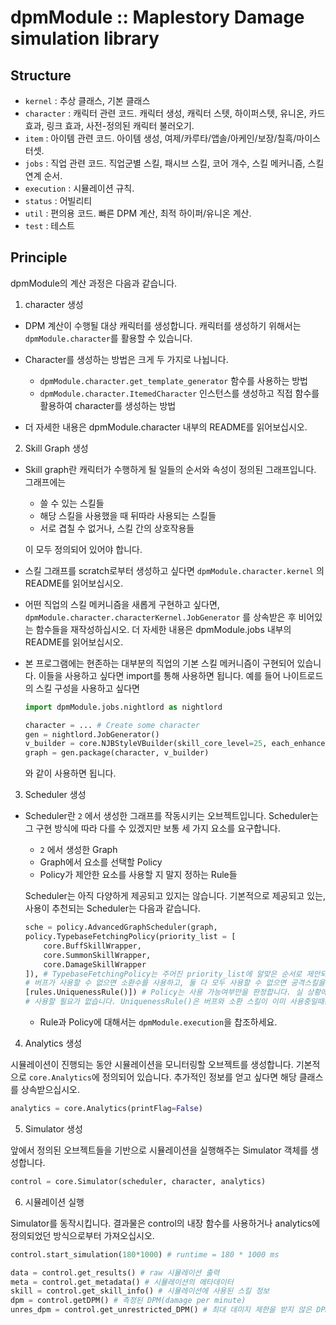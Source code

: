 
dpmModule :: Maplestory Damage simulation library
===================================================================


Structure
-------------

  - `kernel` : 추상 클래스, 기본 클래스
  - `character` : 캐릭터 관련 코드. 캐릭터 생성, 캐릭터 스텟, 하이퍼스텟, 유니온, 카드효과, 링크 효과, 사전-정의된 캐릭터 불러오기.
  - `item` : 아이템 관련 코드. 아이템 생성, 여제/카루타/앱솔/아케인/보장/칠흑/마이스터셋.
  - `jobs` : 직업 관련 코드. 직업군별 스킬, 패시브 스킬, 코어 개수, 스킬 메커니즘, 스킬 연계 순서.
  - `execution` : 시뮬레이션 규칙.
  - `status` : 어빌리티
  - `util` : 편의용 코드. 빠른 DPM 계산, 최적 하이퍼/유니온 계산.
  - `test` : 테스트


Principle
---------------

dpmModule의 계산 과정은 다음과 같습니다.

1. character 생성
  
  - DPM 계산이 수행될 대상 캐릭터를 생성합니다. 캐릭터를 생성하기 위해서는 `dpmModule.character`를 활용할 수 있습니다.
  - Character를 생성하는 방법은 크게 두 가지로 나뉩니다.

    - `dpmModule.character.get_template_generator` 함수를 사용하는 방법
    - `dpmModule.character.ItemedCharacter` 인스턴스를 생성하고 직접 함수를 활용하여 character를 생성하는 방법

  - 더 자세한 내용은 dpmModule.character 내부의 README를 읽어보십시오.

2. Skill Graph 생성

  - Skill graph란 캐릭터가 수행하게 될 일들의 순서와 속성이 정의된 그래프입니다. 그래프에는 
    
    - 쓸 수 있는 스킬들
    - 해당 스킬을 사용했을 때 뒤따라 사용되는 스킬들
    - 서로 겹칠 수 없거나, 스킬 간의 상호작용들

    이 모두 정의되어 있어야 합니다.

  - 스킬 그래프를 scratch로부터 생성하고 싶다면 `dpmModule.character.kernel` 의 README를 읽어보십시오.

  - 어떤 직업의 스킬 메커니즘을 새롭게 구현하고 싶다면, `dpmModule.character.characterKernel.JobGenerator` 를 상속받은 후 
    비어있는 함수들을 재작성하십시오. 더 자세한 내용은 dpmModule.jobs 내부의 README를 읽어보십시오.

  - 본 프로그램에는 현존하는 대부분의 직업의 기본 스킬 메커니즘이 구현되어 있습니다. 이들을 사용하고 싶다면 import를 통해 사용하면 됩니다.
    예를 들어 나이트로드의 스킬 구성을 사용하고 싶다면
    
    ```python
    import dpmModule.jobs.nightlord as nightlord

    character = ... # Create some character
    gen = nightlord.JobGenerator()
    v_builder = core.NJBStyleVBuilder(skill_core_level=25, each_enhanced_amount=17)
    graph = gen.package(character, v_builder)
    ```

    와 같이 사용하면 됩니다.

3. Scheduler 생성

  - Scheduler란 ```2``` 에서 생성한 그래프를 작동시키는 오브젝트입니다. Scheduler는 그 구현 방식에 따라 다를 수 있겠지만
    보통 세 가지 요소를 요구합니다.

    - ```2``` 에서 생성한 Graph
    - Graph에서 요소를 선택할 Policy
    - Policy가 제안한 요소를 사용할 지 말지 정하는 Rule들

    Scheduler는 아직 다양하게 제공되고 있지는 않습니다. 기본적으로 제공되고 있는, 사용이 추천되는 Scheduler는 다음과 같습니다.

    ```python
    sche = policy.AdvancedGraphScheduler(graph,
    policy.TypebaseFetchingPolicy(priority_list = [
        core.BuffSkillWrapper,
        core.SummonSkillWrapper,
        core.DamageSkillWrapper
    ]), # TypebaseFetchingPolicy는 주어진 priority_list에 알맞은 순서로 제안되도록 합니다. 즉, 이 Policy하에서는 버프를 먼저 사용하고,
    # 버프가 사용할 수 없으면 소환수를 사용하고, 둘 다 모두 사용할 수 없으면 공격스킬을 사용할 것입니다.
    [rules.UniquenessRule()]) # Policy는 사용 가능여부만을 판정합니다. 실 상황에서는, 버프는 항상 사용가능하지만 이미 켜져있을 때는
    # 사용할 필요가 없습니다. UniquenessRule()은 버프와 소환 스킬이 이미 사용중일때는 사용되지 않도록 제한합니다.
    ```

    - Rule과 Policy에 대해서는 `dpmModule.execution`을 찹조하세요.

4. Analytics 생성

  시뮬레이션이 진행되는 동안 시뮬레이션을 모니터링할 오브젝트를 생성합니다. 기본적으로 `core.Analytics`에 정의되어 있습니다.
  추가적인 정보를 얻고 싶다면 해당 클래스를 상속받으십시오.

  ```python
  analytics = core.Analytics(printFlag=False)
  ```

5. Simulator 생성

  앞에서 정의된 오브젝트들을 기반으로 시뮬레이션을 실행해주는 Simulator 객체를 생성합니다.

  ```python
  control = core.Simulator(scheduler, character, analytics)
  ```

6. 시뮬레이션 실행

  Simulator를 동작시킵니다. 결과물은 control의 내장 함수를 사용하거나 analytics에 정의되었던 방식으로부터 가져오십시오.

  ```python
  control.start_simulation(180*1000) # runtime = 180 * 1000 ms

  data = control.get_results() # raw 시뮬레이션 출력
  meta = control.get_metadata() # 시뮬레이션의 메타데이터
  skill = control.get_skill_info() # 시뮬레이션에 사용된 스킬 정보
  dpm = control.getDPM() # 측정된 DPM(damage per minute)
  unres_dpm = control.get_unrestricted_DPM() # 최대 데미지 제한을 받지 않은 DPM


